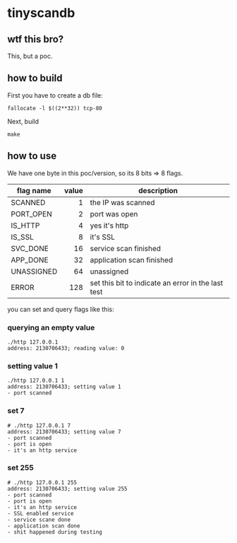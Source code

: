 # tinyscandb

## wtf this bro?

This, but a poc.

## how to build
First you have to create a db file:

	fallocate -l $((2**32)) tcp-80

Next, build

	make

## how to use

We have one byte in this poc/version, so its 8 bits => 8 flags.

| flag name		| value | description |
| ------------- | -----:| ----------- |
| SCANNED     	| 1		| the IP was scanned
| PORT_OPEN   	| 2		| port was open
| IS_HTTP     	| 4		| yes it's http
| IS_SSL      	| 8		| it's SSL
| SVC_DONE    	| 16	| service scan finished
| APP_DONE    	| 32	| application scan finished
| UNASSIGNED  	| 64	| unassigned
| ERROR       	| 128	| set this bit to indicate an error in the last test


you can set and query flags like this:

### querying an empty value
	./http 127.0.0.1
	address: 2130706433; reading value: 0

### setting value 1
	./http 127.0.0.1 1
	address: 2130706433; setting value 1
	- port scanned

### set 7
	# ./http 127.0.0.1 7
	address: 2130706433; setting value 7
	- port scanned
	- port is open
	- it's an http service

### set 255
	# ./http 127.0.0.1 255
	address: 2130706433; setting value 255
	- port scanned
	- port is open
	- it's an http service
	- SSL enabled service
	- service scane done
	- application scan done
	- shit happened during testing

